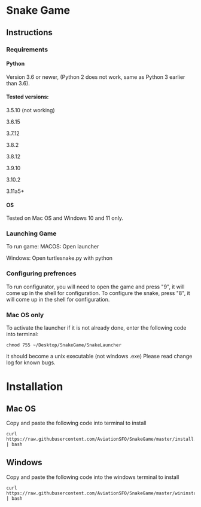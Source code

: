 # Snake Game
## Instructions
### Requirements
#### Python

Version 3.6 or newer, (Python 2 does not work, same as Python 3 earlier than 3.6).
#### Tested versions:
3.5.10 (not working)

3.6.15

3.7.12

3.8.2

3.8.12

3.9.10

3.10.2

3.11a5+
#### OS

Tested on Mac OS and Windows 10 and 11 only.
### Launching Game
To run game:
MACOS: Open launcher

Windows: Open turtlesnake.py with python

### Configuring prefrences

To run configurator, you will need to open the game and press "9", it will come up in the shell for configuration.
To configure the snake, press "8", it will come up in the shell for configuration.
### Mac OS only
To activate the launcher if it is not already done, enter the following code into terminal: 
```shell
chmod 755 ~/Desktop/SnakeGame/SnakeLauncher
```
it should become a unix executable (not windows .exe)
Please read change log for known bugs.

# Installation
## Mac OS
Copy and paste the following code into terminal to install
```shell
curl https://raw.githubusercontent.com/AviationSFO/SnakeGame/master/install.sh | bash
```

## Windows
Copy and paste the following code into the windows terminal to install
```shell
curl https://raw.githubusercontent.com/AviationSFO/SnakeGame/master/wininstall.sh | bash
```